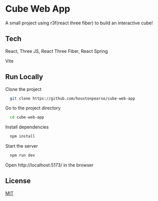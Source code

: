 # Cube Web App

A small project using r3f(react three fiber) to build an interactive cube!

## Tech

React, Three JS, React Three Fiber, React Spring

Vite

## Run Locally

Clone the project

```bash
  git clone https://github.com/houstonpearse/cube-web-app
```

Go to the project directory

```bash
  cd cube-web-app
```

Install dependencies

```bash
  npm install
```

Start the server

```bash
  npm run dev
```

Open http://localhost:5173/ in the browser

## License

[MIT](https://choosealicense.com/licenses/mit/)
